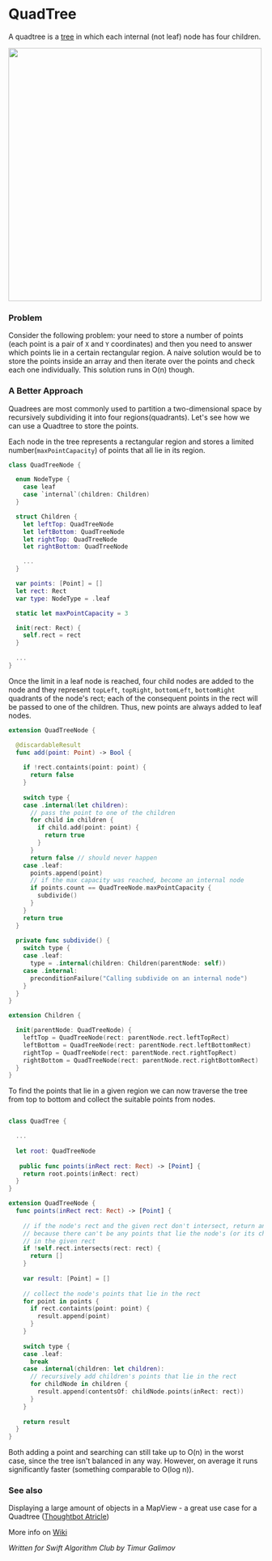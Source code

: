 # QuadTree

A quadtree is a [tree](https://github.com/raywenderlich/swift-algorithm-club/tree/master/Tree) in which each internal (not leaf) node has four children.

<img src="https://github.com/timaktimak/swift-algorithm-club/blob/master/QuadTree/Images/quadtree.png" width="500">

### Problem

Consider the following problem: your need to store a number of points (each point is a pair of `X` and `Y` coordinates) and then you need to answer which points lie in a certain rectangular region. A naive solution would be to store the points inside an array and then iterate over the points and check each one individually. This solution runs in O(n) though. 

### A Better Approach

Quadrees are most commonly used to partition a two-dimensional space by recursively subdividing it into four regions(quadrants). Let's see how we can use a Quadtree to store the points.

Each node in the tree represents a rectangular region and stores a limited number(`maxPointCapacity`) of points that all lie in its region.

```swift
class QuadTreeNode {

  enum NodeType {
    case leaf
    case `internal`(children: Children)
  }

  struct Children {
    let leftTop: QuadTreeNode
    let leftBottom: QuadTreeNode
    let rightTop: QuadTreeNode
    let rightBottom: QuadTreeNode

    ...
  }

  var points: [Point] = []
  let rect: Rect
  var type: NodeType = .leaf

  static let maxPointCapacity = 3

  init(rect: Rect) {
    self.rect = rect
  }
  
  ...
}

```
Once the limit in a leaf node is reached, four child nodes are added to the node and they represent `topLeft`, `topRight`, `bottomLeft`, `bottomRight` quadrants of the node's rect; each of the consequent points in the rect will be passed to one of the children. Thus, new points are always added to leaf nodes.

```swift
extension QuadTreeNode {

  @discardableResult
  func add(point: Point) -> Bool {
    
    if !rect.containts(point: point) {
      return false
    }
    
    switch type {
    case .internal(let children):
      // pass the point to one of the children
      for child in children {
        if child.add(point: point) {
          return true
        }
      }
      return false // should never happen
    case .leaf:
      points.append(point)
      // if the max capacity was reached, become an internal node
      if points.count == QuadTreeNode.maxPointCapacity {
        subdivide()
      }
    }
    return true
  }
  
  private func subdivide() {
    switch type {
    case .leaf:
      type = .internal(children: Children(parentNode: self))
    case .internal:
      preconditionFailure("Calling subdivide on an internal node")
    }
  }
}

extension Children {

  init(parentNode: QuadTreeNode) {
    leftTop = QuadTreeNode(rect: parentNode.rect.leftTopRect)
    leftBottom = QuadTreeNode(rect: parentNode.rect.leftBottomRect)
    rightTop = QuadTreeNode(rect: parentNode.rect.rightTopRect)
    rightBottom = QuadTreeNode(rect: parentNode.rect.rightBottomRect)
  }
}

```

To find the points that lie in a given region we can now traverse the tree from top to bottom and collect the suitable points from nodes.

```swift

class QuadTree {

  ...
  
  let root: QuadTreeNode
  
   public func points(inRect rect: Rect) -> [Point] {
    return root.points(inRect: rect)
  }
}

extension QuadTreeNode {
  func points(inRect rect: Rect) -> [Point] {
    
    // if the node's rect and the given rect don't intersect, return an empty array,
    // because there can't be any points that lie the node's (or its children's) rect and
    // in the given rect
    if !self.rect.intersects(rect: rect) {
      return []
    }
    
    var result: [Point] = []
    
    // collect the node's points that lie in the rect
    for point in points {
      if rect.containts(point: point) {
        result.append(point)
      }
    }
    
    switch type {
    case .leaf:
      break
    case .internal(children: let children):
      // recursively add children's points that lie in the rect
      for childNode in children {
        result.append(contentsOf: childNode.points(inRect: rect))
      }
    }
    
    return result
  }
}

```

Both adding a point and searching can still take up to O(n) in the worst case, since the tree isn't balanced in any way. However, on average it runs significantly faster (something comparable to O(log n)).

### See also

Displaying a large amount of objects in a MapView - a great use case for a Quadtree ([Thoughtbot Atricle](https://robots.thoughtbot.com/how-to-handle-large-amounts-of-data-on-maps))

More info on [Wiki](https://en.wikipedia.org/wiki/Quadtree)

*Written for Swift Algorithm Club by Timur Galimov*

